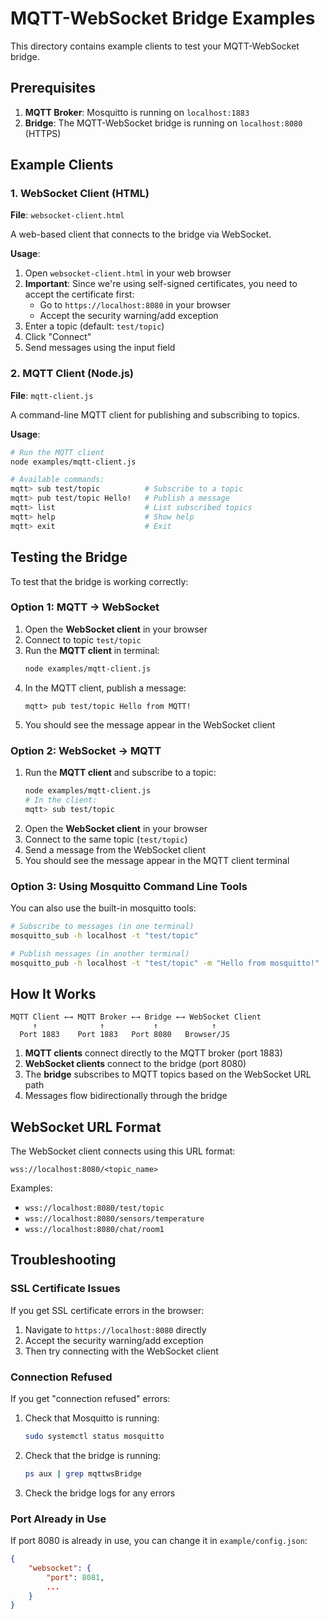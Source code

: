 # MQTT-WebSocket Bridge Examples

This directory contains example clients to test your MQTT-WebSocket bridge.

## Prerequisites

1. **MQTT Broker**: Mosquitto is running on `localhost:1883`
2. **Bridge**: The MQTT-WebSocket bridge is running on `localhost:8080` (HTTPS)

## Example Clients

### 1. WebSocket Client (HTML)

**File**: `websocket-client.html`

A web-based client that connects to the bridge via WebSocket.

**Usage**:

1. Open `websocket-client.html` in your web browser
2. **Important**: Since we're using self-signed certificates, you need to accept the certificate first:
   - Go to `https://localhost:8080` in your browser
   - Accept the security warning/add exception
3. Enter a topic (default: `test/topic`)
4. Click "Connect"
5. Send messages using the input field

### 2. MQTT Client (Node.js)

**File**: `mqtt-client.js`

A command-line MQTT client for publishing and subscribing to topics.

**Usage**:

```bash
# Run the MQTT client
node examples/mqtt-client.js

# Available commands:
mqtt> sub test/topic          # Subscribe to a topic
mqtt> pub test/topic Hello!   # Publish a message
mqtt> list                    # List subscribed topics
mqtt> help                    # Show help
mqtt> exit                    # Exit
```

## Testing the Bridge

To test that the bridge is working correctly:

### Option 1: MQTT → WebSocket

1. Open the **WebSocket client** in your browser
2. Connect to topic `test/topic`
3. Run the **MQTT client** in terminal:
   ```bash
   node examples/mqtt-client.js
   ```
4. In the MQTT client, publish a message:
   ```
   mqtt> pub test/topic Hello from MQTT!
   ```
5. You should see the message appear in the WebSocket client

### Option 2: WebSocket → MQTT

1. Run the **MQTT client** and subscribe to a topic:
   ```bash
   node examples/mqtt-client.js
   # In the client:
   mqtt> sub test/topic
   ```
2. Open the **WebSocket client** in your browser
3. Connect to the same topic (`test/topic`)
4. Send a message from the WebSocket client
5. You should see the message appear in the MQTT client terminal

### Option 3: Using Mosquitto Command Line Tools

You can also use the built-in mosquitto tools:

```bash
# Subscribe to messages (in one terminal)
mosquitto_sub -h localhost -t "test/topic"

# Publish messages (in another terminal)
mosquitto_pub -h localhost -t "test/topic" -m "Hello from mosquitto!"
```

## How It Works

```
MQTT Client ←→ MQTT Broker ←→ Bridge ←→ WebSocket Client
     ↑              ↑           ↑            ↑
  Port 1883    Port 1883   Port 8080   Browser/JS
```

1. **MQTT clients** connect directly to the MQTT broker (port 1883)
2. **WebSocket clients** connect to the bridge (port 8080)
3. The **bridge** subscribes to MQTT topics based on the WebSocket URL path
4. Messages flow bidirectionally through the bridge

## WebSocket URL Format

The WebSocket client connects using this URL format:
```
wss://localhost:8080/<topic_name>
```

Examples:
- `wss://localhost:8080/test/topic`
- `wss://localhost:8080/sensors/temperature`
- `wss://localhost:8080/chat/room1`

## Troubleshooting

### SSL Certificate Issues

If you get SSL certificate errors in the browser:

1. Navigate to `https://localhost:8080` directly
2. Accept the security warning/add exception
3. Then try connecting with the WebSocket client

### Connection Refused

If you get "connection refused" errors:

1. Check that Mosquitto is running:
   ```bash
   sudo systemctl status mosquitto
   ```

2. Check that the bridge is running:
   ```bash
   ps aux | grep mqttwsBridge
   ```

3. Check the bridge logs for any errors

### Port Already in Use

If port 8080 is already in use, you can change it in `example/config.json`:

```json
{
    "websocket": {
        "port": 8081,
        ...
    }
}
``` 